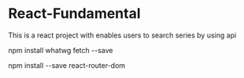 # React-Fundamental
This is a react project with enables users to search series by using api

npm install whatwg fetch --save



npm install --save react-router-dom
